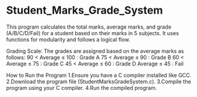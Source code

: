 # Student_Marks_Grade_System
This program calculates the total marks, average marks, and grade (A/B/C/D/Fail) for a student based on their marks in 5 subjects. It uses functions for modularity and follows a logical flow.

Grading Scale:
The grades are assigned based on the average marks as follows:
90 < Average ≤ 100 : Grade A
75 < Average ≤ 90 : Grade B
60 < Average ≤ 75 : Grade C
45 < Average ≤ 60 : Grade D
Average ≤ 45 : Fail

How to Run the Program
1.Ensure you have a C compiler installed like GCC.
2.Download the program file (StudentMarksGradeSystem.c).
3.Compile the program using your C compiler.
4.Run the compiled program.
